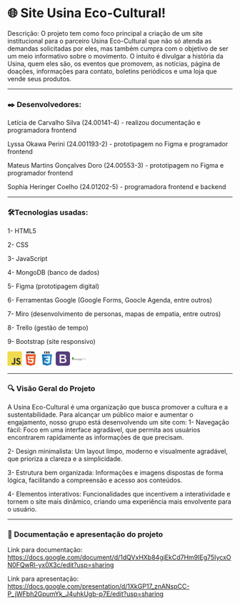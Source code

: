 # 🌐 Site Usina Eco-Cultural!

Descrição:
O projeto tem como foco principal a criação de um site institucional para o parceiro Usina Eco-Cultural que não só atenda as demandas solicitadas por eles, mas também cumpra com o objetivo de ser um meio informativo sobre o movimento. O intuito é divulgar a história da Usina, quem eles são, os eventos que promovem, as notícias, página de doações, informações para contato, boletins periódicos e uma loja que vende seus produtos.

---

### ✒️ Desenvolvedores:

Letícia de Carvalho Silva (24.00141-4) - realizou documentação e programadora frontend

Lyssa Okawa Perini (24.001193-2) - prototipagem no Figma e programador frontend

Mateus Martins Gonçalves Doro (24.00553-3) - prototipagem no Figma e programador frontend

Sophia Heringer Coelho (24.01202-5) - programadora frontend e backend

---
### 🛠️Tecnologias usadas:
1- HTML5

2- CSS

3- JavaScript

4- MongoDB (banco de dados)

5- Figma (prototipagem digital)

6- Ferramentas Google (Google Forms, Goocle Agenda, entre outros)

7- Miro (desenvolvimento de personas, mapas de empatia, entre outros)

8- Trello (gestão de tempo)

9- Bootstrap (site responsivo)

<code><img height="32" src="https://raw.githubusercontent.com/github/explore/80688e429a7d4ef2fca1e82350fe8e3517d3494d/topics/javascript/javascript.png" alt="Javascript"/></code>
<code><img height="32" src="https://raw.githubusercontent.com/github/explore/80688e429a7d4ef2fca1e82350fe8e3517d3494d/topics/html/html.png" alt="HTML5"/></code>
<code><img height="32" src="https://raw.githubusercontent.com/github/explore/80688e429a7d4ef2fca1e82350fe8e3517d3494d/topics/css/css.png" alt="CSS"/></code>
<code><img height="32" src="https://raw.githubusercontent.com/github/explore/80688e429a7d4ef2fca1e82350fe8e3517d3494d/topics/bootstrap/bootstrap.png" alt="Bootstrap"/></code>
<code><img height="32" src="https://raw.githubusercontent.com/github/explore/80688e429a7d4ef2fca1e82350fe8e3517d3494d/topics/mongodb/mongodb.png" alt="MongoDB"/></code>

---
### 🔍 Visão Geral do Projeto

A Usina Eco-Cultural é uma organização que busca promover a cultura e a sustentabilidade. Para alcançar um público maior e aumentar o engajamento, nosso grupo está desenvolvendo um site com:
  1- Navegação fácil: Foco em uma interface agradável, que permita aos usuários encontrarem rapidamente as informações de que precisam.
  
  2- Design minimalista: Um layout limpo, moderno e visualmente agradável, que prioriza a clareza e a simplicidade.
  
  3- Estrutura bem organizada: Informações e imagens dispostas de forma lógica, facilitando a compreensão e acesso aos conteúdos.
  
  4- Elementos interativos: Funcionalidades que incentivem a interatividade e tornem o site mais dinâmico, criando uma experiência mais envolvente para o usuário.
  
--- 
### 📄 Documentação e apresentação do projeto

Link para documentação: https://docs.google.com/document/d/1dQVxHXb84giEkCd7Hm9IEg75IycxON0FQwRl-yx0X3c/edit?usp=sharing

Link para apresentação: https://docs.google.com/presentation/d/1XkGP17_znANspCC-P_jWFbh2GpumYk_J4uhkUgb-p7E/edit?usp=sharing


